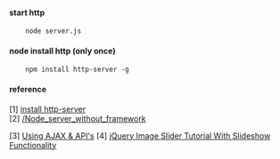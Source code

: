 #### start http
        node server.js

#### node install http (only once)
        npm install http-server -g


#### reference
[1] [install http-server](https://github.com/indexzero/http-server)     
[2] [/Node_server_without_framework](https://developer.mozilla.org/en-US/docs/Learn/Server-side/Node_server_without_framework)

[3] [Using AJAX & API's](https://www.youtube.com/watch?v=fEYx8dQr_cQ&t=3s)
[4] [jQuery Image Slider Tutorial With Slideshow Functionality](https://www.youtube.com/watch?v=JQSxHen1-yI)


